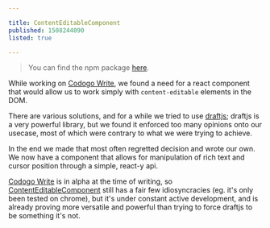 ```yaml
---

title: ContentEditableComponent
published: 1508244090
listed: true

---
```


> You can find the npm package [here][ce].

While working on [Codogo Write][codogoWrite], we found a need for a react component that would allow us to work simply with `content-editable` elements in the DOM.

There are various solutions, and for a while we tried to use [draftjs][draftjs]; draftjs is a very powerful library, but we found it enforced too many opinions onto our usecase, most of which were contrary to what we were trying to achieve. 

In the end we made that most often regretted decision and wrote our own. We now have a component that allows for manipulation of rich text and cursor position through a simple, react-y api.

[Codogo Write][codogoWrite] is in alpha at the time of writing, so [ContentEditableComponent][ce] still has a fair few idiosyncracies (eg. it's only been tested on chrome), but it's under constant active development, and is already proving more versatile and powerful than trying to force draftjs to be something it's not.

[ce]: https://www.npmjs.com/package/content-editable-component
[codogoWrite]: https://write.codogo.io
[draftjs]: https://draftjs.org/
